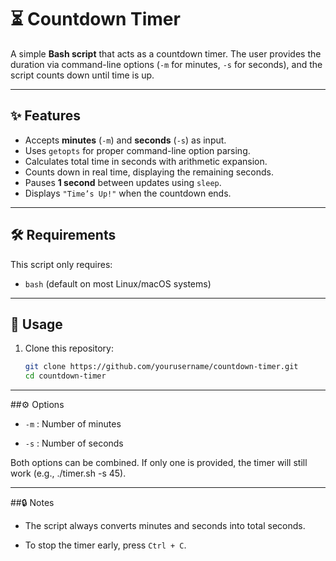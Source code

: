 # ⏳ Countdown Timer

A simple **Bash script** that acts as a countdown timer. The user provides the duration via command-line options (`-m` for minutes, `-s` for seconds), and the script counts down until time is up.

---

## ✨ Features
- Accepts **minutes** (`-m`) and **seconds** (`-s`) as input.
- Uses `getopts` for proper command-line option parsing.
- Calculates total time in seconds with arithmetic expansion.
- Counts down in real time, displaying the remaining seconds.
- Pauses **1 second** between updates using `sleep`.
- Displays `"Time’s Up!"` when the countdown ends.

---

## 🛠 Requirements
This script only requires:
- `bash` (default on most Linux/macOS systems)

---

## 🚀 Usage
1. Clone this repository:
   ```bash
   git clone https://github.com/yourusername/countdown-timer.git
   cd countdown-timer

---

##⚙️ Options

- `-m` : Number of minutes

- `-s` : Number of seconds

Both options can be combined.
If only one is provided, the timer will still work (e.g., ./timer.sh -s 45).

---

##🔒 Notes

- The script always converts minutes and seconds into total seconds.

- To stop the timer early, press `Ctrl + C`.
